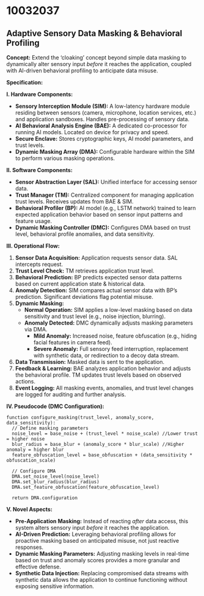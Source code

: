 # 10032037

## Adaptive Sensory Data Masking & Behavioral Profiling

**Concept:** Extend the ‘cloaking’ concept beyond simple data masking to dynamically alter sensory input *before* it reaches the application, coupled with AI-driven behavioral profiling to anticipate data misuse.

**Specification:**

**I. Hardware Components:**

*   **Sensory Interception Module (SIM):** A low-latency hardware module residing between sensors (camera, microphone, location services, etc.) and application sandboxes.  Handles pre-processing of sensory data.
*   **AI Behavioral Analysis Engine (BAE):** A dedicated co-processor for running AI models. Located on device for privacy and speed.
*   **Secure Enclave:** Stores cryptographic keys, AI model parameters, and trust levels.
*   **Dynamic Masking Array (DMA):** Configurable hardware within the SIM to perform various masking operations.

**II. Software Components:**

*   **Sensor Abstraction Layer (SAL):**  Unified interface for accessing sensor data.
*   **Trust Manager (TM):** Centralized component for managing application trust levels.  Receives updates from BAE & SIM.
*   **Behavioral Profiler (BP):** AI model (e.g., LSTM network) trained to learn expected application behavior based on sensor input patterns and feature usage.
*   **Dynamic Masking Controller (DMC):**  Configures DMA based on trust level, behavioral profile anomalies, and data sensitivity.

**III. Operational Flow:**

1.  **Sensor Data Acquisition:** Application requests sensor data. SAL intercepts request.
2.  **Trust Level Check:** TM retrieves application trust level.
3.  **Behavioral Prediction:** BP predicts expected sensor data patterns based on current application state & historical data.
4.  **Anomaly Detection:** SIM compares actual sensor data with BP’s prediction.  Significant deviations flag potential misuse.
5.  **Dynamic Masking:**
    *   **Normal Operation:**  SIM applies a low-level masking based on data sensitivity and trust level (e.g., noise injection, blurring).
    *   **Anomaly Detected:** DMC dynamically adjusts masking parameters via DMA.  
        *   **Mild Anomaly:** Increased noise, feature obfuscation (e.g., hiding facial features in camera feed).
        *   **Severe Anomaly:** Full sensory feed interruption, replacement with synthetic data, or redirection to a decoy data stream.
6.  **Data Transmission:** Masked data is sent to the application.
7.  **Feedback & Learning:**  BAE analyzes application behavior and adjusts the behavioral profile. TM updates trust levels based on observed actions.
8.  **Event Logging:**  All masking events, anomalies, and trust level changes are logged for auditing and further analysis.

**IV. Pseudocode (DMC Configuration):**

```
function configure_masking(trust_level, anomaly_score, data_sensitivity):
  // Define masking parameters
  noise_level = base_noise + (trust_level * noise_scale) //Lower trust = higher noise
  blur_radius = base_blur + (anomaly_score * blur_scale) //Higher anomaly = higher blur
  feature_obfuscation_level = base_obfuscation + (data_sensitivity * obfuscation_scale)

  // Configure DMA
  DMA.set_noise_level(noise_level)
  DMA.set_blur_radius(blur_radius)
  DMA.set_feature_obfuscation(feature_obfuscation_level)

  return DMA.configuration
```

**V. Novel Aspects:**

*   **Pre-Application Masking:** Instead of reacting *after* data access, this system alters sensory input *before* it reaches the application.
*   **AI-Driven Prediction:** Leveraging behavioral profiling allows for proactive masking based on anticipated misuse, not just reactive responses.
*   **Dynamic Masking Parameters:**  Adjusting masking levels in real-time based on trust and anomaly scores provides a more granular and effective defense.
*   **Synthetic Data Injection:**  Replacing compromised data streams with synthetic data allows the application to continue functioning without exposing sensitive information.